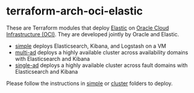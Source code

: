 # terraform-arch-oci-elastic

These are Terraform modules that deploy [Elastic](https://www.elastic.co/products/) on [Oracle Cloud Infrastructure (OCI)](https://cloud.oracle.com/en_US/cloud-infrastructure).  They are developed jointly by Oracle and Elastic.

* [simple](simple) deploys Elasticsearch, Kibana, and Logstash on a VM
* [multi-ad](cluster/multi-ad) deploys a highly available cluster across availability domains with Elasticsearch and Kibana
* [single-ad](cluster/single-ad) deploys a highly available cluster across fault domains with Elasticsearch and Kibana


Please follow the instructions in [simple](simple) or [cluster](cluster) folders to deploy.
